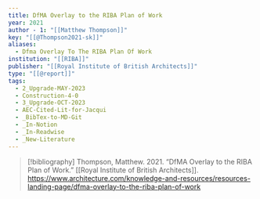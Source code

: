 ```yaml
---
title: DfMA Overlay to the RIBA Plan of Work
year: 2021
author - 1: "[[Matthew Thompson]]"
key: "[[@Thompson2021-sk]]"
aliases:
  - Dfma Overlay To The RIBA Plan Of Work
institution: "[[RIBA]]"
publisher: "[[Royal Institute of British Architects]]"
type: "[[@report]]"
tags:
  - 2_Upgrade-MAY-2023
  - Construction-4-0
  - 3_Upgrade-OCT-2023
  - AEC-Cited-Lit-for-Jacqui
  - _BibTex-to-MD-Git
  - _In-Notion
  - _In-Readwise
  - _New-Literature
---
```


> [!bibliography]
> Thompson, Matthew. 2021. “DfMA Overlay to the RIBA Plan of Work.” [[Royal Institute of British Architects]]. https://www.architecture.com/knowledge-and-resources/resources-landing-page/dfma-overlay-to-the-riba-plan-of-work